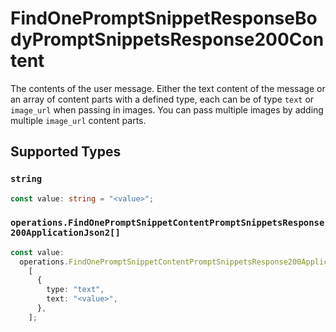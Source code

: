 # FindOnePromptSnippetResponseBodyPromptSnippetsResponse200Content

The contents of the user message. Either the text content of the message or an array of content parts with a defined type, each can be of type `text` or `image_url` when passing in images. You can pass multiple images by adding multiple `image_url` content parts. 


## Supported Types

### `string`

```typescript
const value: string = "<value>";
```

### `operations.FindOnePromptSnippetContentPromptSnippetsResponse200ApplicationJson2[]`

```typescript
const value:
  operations.FindOnePromptSnippetContentPromptSnippetsResponse200ApplicationJson2[] =
    [
      {
        type: "text",
        text: "<value>",
      },
    ];
```

